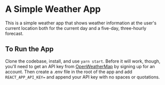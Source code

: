 # A Simple Weather App

This is a simple weather app that shows weather information at the user's current location both for the current day and a five-day, three-hourly forecast.

## To Run the App

Clone the codebase, install, and use `yarn start`. Before it will work, though, you'll need to get an API key from [OpenWeatherMap](https://openweathermap.org/) by signing up for an account. Then create a .env file in the root of the app and add `REACT_APP_API_KEY=` and append your API key with no spaces or quotations.
